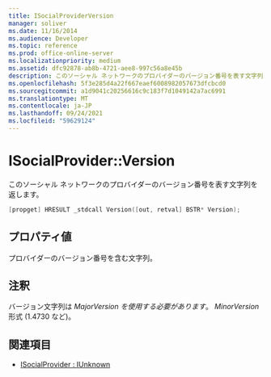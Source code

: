 ```yaml
---
title: ISocialProviderVersion
manager: soliver
ms.date: 11/16/2014
ms.audience: Developer
ms.topic: reference
ms.prod: office-online-server
ms.localizationpriority: medium
ms.assetid: dfc92878-ab8b-4721-aee8-997c56a8e45b
description: このソーシャル ネットワークのプロバイダーのバージョン番号を表す文字列を返します。
ms.openlocfilehash: 5f3e285d4a22f667eaef6008982057673dfcbcd0
ms.sourcegitcommit: a1d9041c20256616c9c183f7d1049142a7ac6991
ms.translationtype: MT
ms.contentlocale: ja-JP
ms.lasthandoff: 09/24/2021
ms.locfileid: "59629124"
---
```

# <a name="isocialproviderversion"></a>ISocialProvider::Version

このソーシャル ネットワークのプロバイダーのバージョン番号を表す文字列を返します。 
  
```cpp
[propget] HRESULT _stdcall Version([out, retval] BSTR* Version);
```

## <a name="property-value"></a>プロパティ値

プロバイダーのバージョン番号を含む文字列。
  
## <a name="remarks"></a>注釈

バージョン文字列は  _MajorVersion を使用する必要があります_。 _MinorVersion_ 形式 (1.4730 など)。 
  
## <a name="see-also"></a>関連項目

- [ISocialProvider : IUnknown](isocialprovideriunknown.md)

